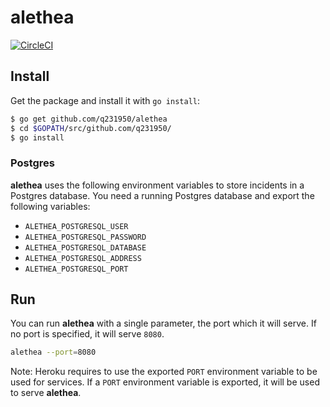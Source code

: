 # alethea

[![CircleCI](https://circleci.com/gh/q231950/alethea.svg?style=svg)](https://circleci.com/gh/q231950/alethea)

## Install

Get the package and install it with `go install`:

```bash
$ go get github.com/q231950/alethea
$ cd $GOPATH/src/github.com/q231950/
$ go install
```

### Postgres

**alethea** uses the following environment variables to store incidents in a Postgres database. You need a running Postgres database and export the following variables:
- `ALETHEA_POSTGRESQL_USER`
- `ALETHEA_POSTGRESQL_PASSWORD`
- `ALETHEA_POSTGRESQL_DATABASE`
- `ALETHEA_POSTGRESQL_ADDRESS`
- `ALETHEA_POSTGRESQL_PORT`

## Run

You can run **alethea** with a single parameter, the port which it will serve. If no port is specified, it will serve `8080`.

```bash
alethea --port=8080
```

Note: Heroku requires to use the exported `PORT` environment variable to be used for services. If a `PORT` environment variable is exported, it will be used to serve **alethea**.